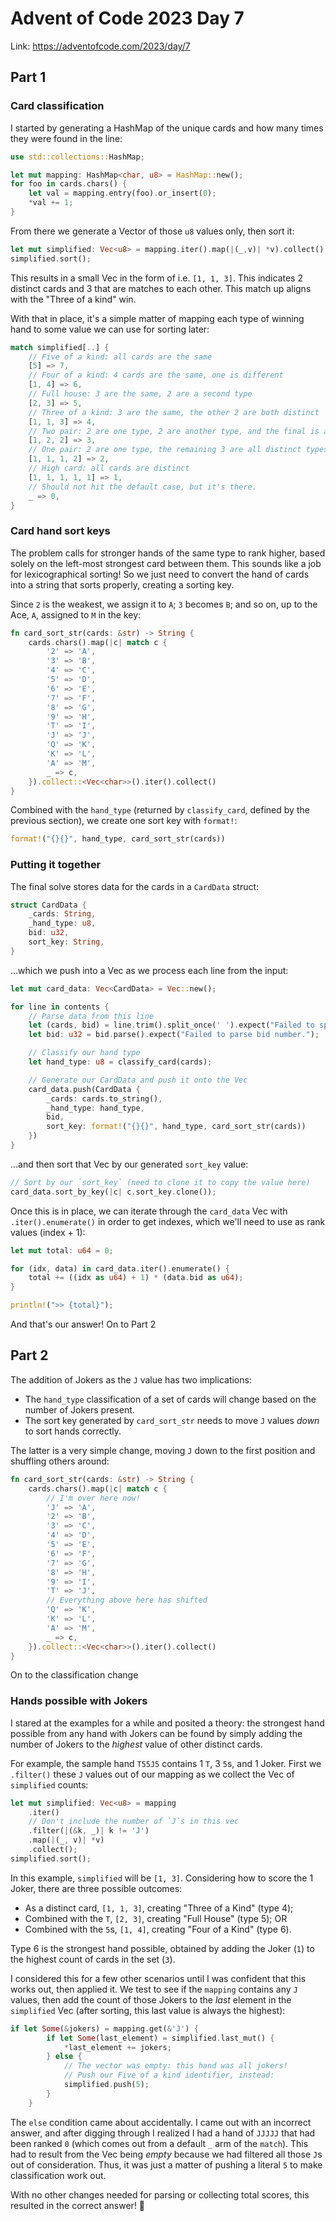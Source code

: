 # Advent of Code 2023 Day 7

Link: <https://adventofcode.com/2023/day/7>

## Part 1

### Card classification

I started by generating a HashMap of the unique cards and how many times they were found in the line:

```rust
use std::collections::HashMap;

let mut mapping: HashMap<char, u8> = HashMap::new();
for foo in cards.chars() {
    let val = mapping.entry(foo).or_insert(0);
    *val += 1;
}
```

From there we generate a Vector of those `u8` values only, then sort it:

```rust
let mut simplified: Vec<u8> = mapping.iter().map(|(_,v)| *v).collect();
simplified.sort();
```

This results in a small Vec in the form of i.e. `[1, 1, 3]`. This indicates 2 distinct cards and 3 that are matches to each other. This match up aligns with the "Three of a kind" win.

With that in place, it's a simple matter of mapping each type of winning hand to some value we can use for sorting later:

```rust
match simplified[..] {
    // Five of a kind: all cards are the same
    [5] => 7,
    // Four of a kind: 4 cards are the same, one is different
    [1, 4] => 6,
    // Full house: 3 are the same, 2 are a second type
    [2, 3] => 5,
    // Three of a kind: 3 are the same, the other 2 are both distinct
    [1, 1, 3] => 4,
    // Two pair: 2 are one type, 2 are another type, and the final is a distinct third type
    [1, 2, 2] => 3,
    // One pair: 2 are one type, the remaining 3 are all distinct types.
    [1, 1, 1, 2] => 2,
    // High card: all cards are distinct
    [1, 1, 1, 1, 1] => 1,
    // Should not hit the default case, but it's there.
    _ => 0,
}
```

### Card hand sort keys

The problem calls for stronger hands of the same type to rank higher, based solely on the left-most strongest card between them. This sounds like a job for lexicographical sorting! So we just need to convert the hand of cards into a string that sorts properly, creating a sorting key.

Since `2` is the weakest, we assign it to `A`; `3` becomes `B`; and so on, up to the Ace, `A`, assigned to `M` in the key:

```rust
fn card_sort_str(cards: &str) -> String {
    cards.chars().map(|c| match c {
        '2' => 'A',
        '3' => 'B',
        '4' => 'C',
        '5' => 'D',
        '6' => 'E',
        '7' => 'F',
        '8' => 'G',
        '9' => 'H',
        'T' => 'I',
        'J' => 'J',
        'Q' => 'K',
        'K' => 'L',
        'A' => 'M',
        _ => c,
    }).collect::<Vec<char>>().iter().collect()
}
```

Combined with the `hand_type` (returned by `classify_card`, defined by the previous section), we create one sort key with `format!`:

```rust
format!("{}{}", hand_type, card_sort_str(cards))
```

### Putting it together

The final solve stores data for the cards in a `CardData` struct:

```rust
struct CardData {
    _cards: String,
    _hand_type: u8,
    bid: u32,
    sort_key: String,
}
```

...which we push into a Vec as we process each line from the input:

```rust
let mut card_data: Vec<CardData> = Vec::new();

for line in contents {
    // Parse data from this line
    let (cards, bid) = line.trim().split_once(' ').expect("Failed to split the things");
    let bid: u32 = bid.parse().expect("Failed to parse bid number.");

    // Classify our hand type
    let hand_type: u8 = classify_card(cards);

    // Generate our CardData and push it onto the Vec
    card_data.push(CardData {
        _cards: cards.to_string(),
        _hand_type: hand_type,
        bid,
        sort_key: format!("{}{}", hand_type, card_sort_str(cards))
    })
}
```

...and then sort that Vec by our generated `sort_key` value:

```rust
// Sort by our `sort_key` (need to clone it to copy the value here)
card_data.sort_by_key(|c| c.sort_key.clone());
```

Once this is in place, we can iterate through the `card_data` Vec with `.iter().enumerate()` in order to get indexes, which we'll need to use as rank values (index + 1):

```rust
let mut total: u64 = 0;

for (idx, data) in card_data.iter().enumerate() {
    total += ((idx as u64) + 1) * (data.bid as u64);
}

println!(">> {total}");
```

And that's our answer! On to Part 2

## Part 2

The addition of Jokers as the `J` value has two implications:

- The `hand_type` classification of a set of cards will change based on the number of Jokers present.
- The sort key generated by `card_sort_str` needs to move `J` values _down_ to sort hands correctly.

The latter is a very simple change, moving `J` down to the first position and shuffling others around:

```rust
fn card_sort_str(cards: &str) -> String {
    cards.chars().map(|c| match c {
        // I'm over here now!
        'J' => 'A',
        '2' => 'B',
        '3' => 'C',
        '4' => 'D',
        '5' => 'E',
        '6' => 'F',
        '7' => 'G',
        '8' => 'H',
        '9' => 'I',
        'T' => 'J',
        // Everything above here has shifted
        'Q' => 'K',
        'K' => 'L',
        'A' => 'M',
        _ => c,
    }).collect::<Vec<char>>().iter().collect()
}
```

On to the classification change

### Hands possible with Jokers

I stared at the examples for a while and posited a theory: the strongest hand possible from any hand with Jokers can be found by simply adding the number of Jokers to the _highest_ value of other distinct cards.

For example, the sample hand `T55J5` contains 1 `T`, 3 `5`s, and 1 Joker. First we `.filter()` these `J` values out of our mapping as we collect the Vec of `simplified` counts:

```rust
let mut simplified: Vec<u8> = mapping
    .iter()
    // Don't include the number of `J`s in this vec
    .filter(|(&k, _)| k != 'J')
    .map(|(_, v)| *v)
    .collect();
simplified.sort();
```

In this example, `simplified` will be `[1, 3]`. Considering how to score the 1 Joker, there are three possible outcomes:

- As a distinct card, `[1, 1, 3]`, creating "Three of a Kind" (type 4);
- Combined with the `T`, `[2, 3]`, creating "Full House" (type 5); OR
- Combined with the `5`s, `[1, 4]`, creating "Four of a Kind" (type 6).

Type 6 is the strongest hand possible, obtained by adding the Joker (`1`) to the highest count of cards in the set (`3`).

I considered this for a few other scenarios until I was confident that this works out, then applied it. We test to see if the `mapping` contains any `J` values, then add the count of those Jokers to the _last_ element in the `simplified` Vec (after sorting, this last value is always the highest):

```rust
if let Some(&jokers) = mapping.get(&'J') {
        if let Some(last_element) = simplified.last_mut() {
            *last_element += jokers;
        } else {
            // The vector was empty: this hand was all jokers!
            // Push our Five of a kind identifier, instead:
            simplified.push(5);
        }
    }
```

The `else` condition came about accidentally. I came out with an incorrect answer, and after digging through I realized I had a hand of `JJJJJ` that had been ranked `0` (which comes out from a default `_` arm of the `match`). This had to result from the Vec being _empty_ because we had filtered all those `J`s out of consideration. Thus, it was just a matter of pushing a literal `5` to make classification work out.

With no other changes needed for parsing or collecting total scores, this resulted in the correct answer! 💪

